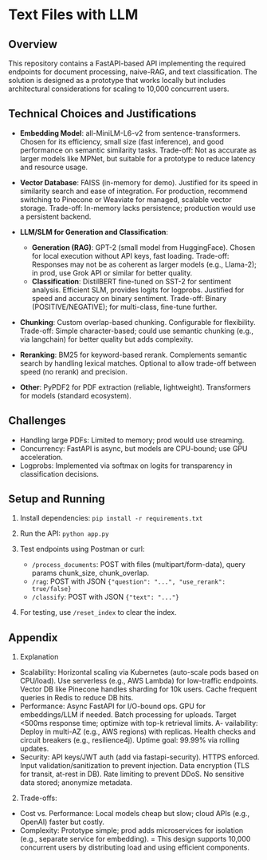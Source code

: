 # Text Files with LLM

## Overview
This repository contains a FastAPI-based API implementing the required endpoints for document processing, naive-RAG, and text classification. The solution is designed as a prototype that works locally but includes architectural considerations for scaling to 10,000 concurrent users.

## Technical Choices and Justifications

- **Embedding Model**: all-MiniLM-L6-v2 from sentence-transformers. Chosen for its efficiency, small size (fast inference), and good performance on semantic similarity tasks. Trade-off: Not as accurate as larger models like MPNet, but suitable for a prototype to reduce latency and resource usage.

- **Vector Database**: FAISS (in-memory for demo). Justified for its speed in similarity search and ease of integration. For production, recommend switching to Pinecone or Weaviate for managed, scalable vector storage. Trade-off: In-memory lacks persistence; production would use a persistent backend.

- **LLM/SLM for Generation and Classification**:
  - **Generation (RAG)**: GPT-2 (small model from HuggingFace). Chosen for local execution without API keys, fast loading. Trade-off: Responses may not be as coherent as larger models (e.g., Llama-2); in prod, use Grok API or similar for better quality.
  - **Classification**: DistilBERT fine-tuned on SST-2 for sentiment analysis. Efficient SLM, provides logits for logprobs. Justified for speed and accuracy on binary sentiment. Trade-off: Binary (POSITIVE/NEGATIVE); for multi-class, fine-tune further.

- **Chunking**: Custom overlap-based chunking. Configurable for flexibility. Trade-off: Simple character-based; could use semantic chunking (e.g., via langchain) for better quality but adds complexity.

- **Reranking**: BM25 for keyword-based rerank. Complements semantic search by handling lexical matches. Optional to allow trade-off between speed (no rerank) and precision.

- **Other**: PyPDF2 for PDF extraction (reliable, lightweight). Transformers for models (standard ecosystem).

## Challenges

- Handling large PDFs: Limited to memory; prod would use streaming.
- Concurrency: FastAPI is async, but models are CPU-bound; use GPU acceleration.
- Logprobs: Implemented via softmax on logits for transparency in classification decisions.

## Setup and Running

1. Install dependencies: `pip install -r requirements.txt`

2. Run the API: `python app.py`

3. Test endpoints using Postman or curl:
   - `/process_documents`: POST with files (multipart/form-data), query params chunk_size, chunk_overlap.
   - `/rag`: POST with JSON `{"question": "...", "use_rerank": true/false}`
   - `/classify`: POST with JSON `{"text": "..."}`

4. For testing, use `/reset_index` to clear the index.

## Appendix
1. Explanation
- Scalability: Horizontal scaling via Kubernetes (auto-scale pods based on CPU/load). Use serverless (e.g., AWS Lambda) for low-traffic endpoints. Vector DB like Pinecone handles sharding for 10k users. Cache frequent queries in Redis to reduce DB hits.
- Performance: Async FastAPI for I/O-bound ops. GPU for embeddings/LLM if needed. Batch processing for uploads. Target <500ms response time; optimize with top-k retrieval limits.
A- vailability: Deploy in multi-AZ (e.g., AWS regions) with replicas. Health checks and circuit breakers (e.g., resilience4j). Uptime goal: 99.99% via rolling updates.
- Security: API keys/JWT auth (add via fastapi-security). HTTPS enforced. Input validation/sanitization to prevent injection. Data encryption (TLS for transit, at-rest in DB). Rate limiting to prevent DDoS. No sensitive data stored; anonymize metadata. 

2. Trade-offs:
- Cost vs. Performance: Local models cheap but slow; cloud APIs (e.g., OpenAI) faster but costly.
- Complexity: Prototype simple; prod adds microservices for isolation (e.g., separate service for embedding).
= This design supports 10,000 concurrent users by distributing load and using efficient components.
